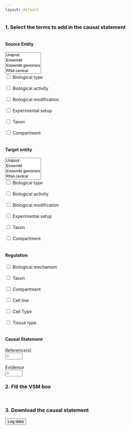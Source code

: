 ```yaml
---
layout: default
---
```


<script src="https://unpkg.com/vsm-dictionary-complex-portal@^1.0.1/dist/vsm-dictionary-complex-portal.min.js"></script>
<script src="https://unpkg.com/vsm-dictionary-ensembl-genomes@^1.0.2/dist/vsm-dictionary-ensembl-genomes.min.js"></script>
<script src="https://unpkg.com/vsm-dictionary-ensembl@^1.0.3/dist/vsm-dictionary-ensembl.min.js"></script>
<script src="https://unpkg.com/vsm-dictionary-rnacentral@^1.0.1/dist/vsm-dictionary-rnacentral.min.js"></script>
<script src="https://unpkg.com/vsm-dictionary-uniprot@^1.0.5/dist/vsm-dictionary-uniprot.min.js"></script>
<script src="https://unpkg.com/vsm-dictionary-bioportal@^1.1.3/dist/vsm-dictionary-bioportal.min.js"></script>
<script src="https://unpkg.com/vsm-dictionary-cacher@^1.2.0/dist/vsm-dictionary-cacher.min.js"></script>
<script src="https://unpkg.com/vsm-dictionary-combiner@^1.0.1/dist/vsm-dictionary-combiner.min.js"></script>
<script src="https://unpkg.com/vsm-box@^1.0.0/dist/vsm-box.standalone.min.js"></script>
<script type="text/javascript" src="https://code.jquery.com/jquery-1.7.1.min.js"></script>
<link href="https://www.jqueryscript.net/demo/jQuery-Plugin-For-Multi-Select-List-with-Checkboxes-MultiSelect/jquery.multiselect.css" rel="stylesheet" type="text/css">
<script src="https://www.jqueryscript.net/demo/jQuery-Plugin-For-Multi-Select-List-with-Checkboxes-MultiSelect/jquery.multiselect.js"></script>


### 1. Select the terms to add in the causal statement

<script>
  // initialize the vsm-dictionaries
  var VsmDictUniprot     	= new VsmDictionaryUniprot();
  var VsmDictComplexPortal  = new VsmDictionaryComplexPortal();
  var VsmDictEnsemblGenomes = new VsmDictionaryEnsemblGenomes();
  var VsmDictEnsembl    	= new VsmDictionaryEnsembl();
  var VsmDictRNAcentral  	= new VsmDictionaryRNAcentral();
  var key = '5904481f-f6cb-4c71-94d8-3b775cf0f19e';
  var VsmDictBioPortal      = new VsmDictionaryBioPortal({ apiKey: key });
  
  // initialize a cached version of the combiner
  var VsmDictionaryCombinerCached = VsmDictionaryCacher(VsmDictionaryCombiner, { predictEmpties: false });
  var dictionary = new VsmDictionaryCombinerCached({
    // Give all required dictionaries as initialized Objects in this array
    dictionaries: [
      VsmDictUniprot,
      VsmDictEnsembl,
      VsmDictRNAcentral,
      VsmDictComplexPortal,
      VsmDictBioPortal,
      VsmDictEnsemblGenomes
    ],
    errorIfAllErrors: true
  });

  var vsmbox;      // The <vsm-box> HTML-element.
  var panelState;  // An object that represents the current values in web-page's template configuration panel.

  window.onload = function() {
    vsmbox = document.getElementsByTagName('vsm-box')[0];
    vsmbox.sizes = { minWidth: 500 }; 
    vsmbox.queryOptions = { perPage: 7 };

    makeAllRequestsHttps();  // To make VsmDictionaryBioportal's http-requests work on GitHub Pages.

    vsmbox.vsmDictionary = dictionary;
    vsmbox.addEventListener('change',      onVsmBoxChange);  // Captures user-generated changes.
    vsmbox.addEventListener('change-init', onVsmBoxChange);  // Captures the change of placing a new template.
    initVsmBox();
  }



  function makeAllRequestsHttps() {
    var meta = document.createElement('meta');
    meta.httpEquiv = "Content-Security-Policy";
    meta.content = "upgrade-insecure-requests";
    document.getElementsByTagName('head')[0].appendChild(meta);
  }



  /**
   * First initialisation of the vsmbox
   */
  function initVsmBox(){
    computeInitialPanelState();
    updateVsmBox();
  }



  /**
   * Initial panelState
   */
  function computeInitialPanelState() {
    panelState = {
      sourceType: false,
      sourceActivity: false,
      sourceModification: [
      ],
      sourceExperiment: false,
      sourceTaxon: false,
      sourceCompartment: false,
      targetType: false,
      targetActivity: false,
      targetModification: [
      ],
      targetExperiment,
      targetTaxon,
      targetCompartment,
      regulationMechanism: false,
      regulationTaxon: false,
      regulationCompartment: false,
      regulationCellLine: false,
      regulationCellType: false,
      regulationTissue: false,
      reference: 0,
      evidence: 0
    };
  }



 /**
  * Update the VSM box whenever a change occurs in the interface that adds or removes a vsm term.
  * This function:
  * -  keeps track of annotation already entered by the user + DB selection (updateEntityDatabase())
  * - calls 'doInsertionTasks' to add/remove the vsm term.
  * - sends back the updated vsmbox
  */
  function updateVsmBox(){
    if(typeof vsmSentInBox !== "undefined"){ //there has been some annotation done in the vsmbox
      vsmSentInBox.terms.reduce((objVsm, oldVsmTerm) => {
        vsmRoot.terms.reduce((objRoot, newVsmTerm) =>{ //keep annotation about source | regulation | target
          if (oldVsmTerm.tag === newVsmTerm.tag) {
            delete oldVsmTerm.queryOptions; // to keep the database(s) selected for the entities
            // update the rest of the properties
            Object.assign(newVsmTerm, oldVsmTerm);
          }
        }, {});
        //TODO: cases with multiple tags (modification, reference & evidence)
        insertionTasks.reduce((obj_meta, newMetaTerm) =>{ //keep annotation of the rest of metadata
          if(typeof newMetaTerm.insertFrag !== "undefined"){
            if(newMetaTerm.insertFrag.terms[2].tag === oldVsmTerm.tag){
              delete oldVsmTerm.queryOptions;
              Object.assign(newMetaTerm.insertFrag.terms[2], oldVsmTerm);
            }
          }
        }, {});
      }, {});
    }

    vsmSent = clone(vsmRoot);
    insertionTasks.forEach(doInsertionTask);
    vsmbox.initialValue = vsmSent;
  }



  /**
   * Mapping between the DB name associated with the type of the entity (source|target) and the databases' links
   */
  const EntityDbs = {
    "sourceUniprot" : "https://www.uniprot.org",
    "targetUniprot" : "https://www.uniprot.org",
    "sourceEnsembl" : "https://www.ensembl.org",
    "targetEnsembl" : "https://www.ensembl.org",
    "sourceRnacentral" : "https://www.rnacentral.org",
    "targetRnacentral" : "https://www.rnacentral.org",
    "sourceEnsemblGen" : "http://www.ensemblgenomes.org",
    "targetEnsemblGen" : "http://www.ensemblgenomes.org",
    "sourceChebi" : "http://data.bioontology.org/ontologies/CHEBI",
    "targetChebi" : "http://data.bioontology.org/ontologies/CHEBI",
    "sourceComplexportal" : "https://www.ebi.ac.uk/complexportal",
    "targetComplexportal" : "https://www.ebi.ac.uk/complexportal"
  }



  /**
   * Limits the dictionaries during autocomplete of source and target entities,
   * based on the selected databases by the user. This facilitates the search and retrieve less noisy data to the user. 
   * By default: all dictionaries are used
   */
  function updateEntityDatabase(list, type){
    if(type === "source"){
      SourceEntity.queryOptions.filter.dictID = [];
      if(list === null){
        SourceEntity.queryOptions.filter.dictID = [];
      }
      else{
        list.reduce((o,term) =>{
          SourceEntity.queryOptions.filter.dictID.push(EntityDbs[term]);
        }, {});
      }
    }
    else{ // type of entity is target -> target DB is modified
      TargetEntity.queryOptions.filter.dictID = [];
      if(list === null){
        TargetEntity.queryOptions.filter.dictID = [];
      }
      else{
        list.reduce((o,term) =>{
          TargetEntity.queryOptions.filter.dictID.push(EntityDbs[term]);
        }, {});
      }
    }

    // update VSM root with new dictionaries for autocomplete
    vsmRoot = {
      terms: [
        X(SourceEntity,     'source',     'source'),
        X(Regulation, 'regulation', 'regulation'),
        X(TargetEntity,     'target',     'target'),
      ],
      conns: [ { type: 'T', pos: [ 0, 1, 2 ] } ]
    };

    updateVsmBox();
  }



  /**
   * A collection of all the VSM-term Objects that we will use.
   */
  
    const SourceEntity = {
    queryOptions: { filter: { dictID: [] }}
  };

    const TargetEntity = {
    queryOptions: { filter: { dictID: [] }}
  };

  const Regulation = {
    queryOptions: { filter: { dictID: [ 'http://data.bioontology.org/ontologies/MI' ] }}
  };

  const IsAType = {
    str: 'is a', classID: null, instID: null
  };
  const Type = {
    queryOptions: { filter: { dictID: [ 'http://data.bioontology.org/ontologies/MI' ] }}
  };

  const HasActivity = {
    str: 'has activity', classID: null, instID: null
   };
  const Activity = {
    queryOptions: { filter: { dictID: [ 'http://data.bioontology.org/ontologies/GO' ] }}
  };

  const HasState = {
    str: 'has state', classID: null, instID: null
  };
  const Modification = {
    queryOptions: { filter: { dictID: [ 'http://data.bioontology.org/ontologies/PSIMOD' ] }}
  };

  const OfResidue = {
    str: 'of', classID: null, instID: null
  };
  const Residue = {
    queryOptions: { filter: { dictID: [ 'http://data.bioontology.org/ontologies/AMINO-ACID' ] }},
    editWidth: 50
  };

  const AtPosition = {
    str: 'at', classID: null, instID: null
  };
  const Position = {
    type: 'EL', editWidth: 26
  };

  const HasSetup = {
    str: 'has setup', classID: null, instID: null
  };
  const Experiment = {
    queryOptions: { filter: { dictID: [ 'http://data.bioontology.org/ontologies/ECO' ] }}
  };

  const PartOfTaxon = {
    str: 'in', classID: null, instID: null
  };
  const Taxon = {
    queryOptions: { filter: { dictID: [ 'http://data.bioontology.org/ontologies/NCBITAXON' ] }}
  };

  const PartOfCompartment = {
     str: 'in', classID: null, instID: null
  };
  const Compartment = {
    queryOptions: { filter: { dictID: [ 'http://data.bioontology.org/ontologies/GO' ] }}
  };

  const HasMechanism = {
    str: 'has mechanism', classID: null, instID: null
  };
  const Mechanism = {
     queryOptions: { filter: { dictID: [ 'http://data.bioontology.org/ontologies/MI' ] }}
  };

  const PartOfTissue = {
    str: 'in', classID: null, instID: null
  };
  const Tissue = {
    queryOptions: { filter: { dictID: [ 'http://data.bioontology.org/ontologies/UBERON' ] }}
  };

  const PartOfCellType = {
    str: 'in', classID: null, instID: null
  };
  const CellType = {
    queryOptions: { filter: { dictID: [
      'http://data.bioontology.org/ontologies/CL' ,
      'http://data.bioontology.org/ontologies/PO',
      'http://data.bioontology.org/ontologies/FAO' ] }}
  };

  const PartOfCellLine = {
    str: 'in', classID: null, instID: null
  };
  const CellLine = {
     queryOptions: { filter: { dictID: [ 'http://data.bioontology.org/ontologies/BTO' ] }}
  };

  const HasReference = {
    str: 'has reference', classID: null, instID: null
  };
  const Reference = {
  };

  const AssessedByEvidence = {
    str: 'is assessed by', classID: null, instID: null
  };
  const Evidence = {
    queryOptions: {filter: { dictID: [ 'http://data.bioontology.org/ontologies/ECO' ] }}
  };



  /**
   * Creates a augmented copy of any of the above vsm-term objects:
   * adds a `tag` and a `placeholder` property.
   */
  function X(obj, tag, placeholder) {
    var obj = clone(obj);
    if (tag)  obj.tag = tag;
    if (placeholder)  obj.placeholder = placeholder;
    return obj;
  }



  /**
   * The minimal template from which we will start each time, and add extra fragments to.
   */
  var vsmRoot = {
    terms: [
      X(SourceEntity,     'source',     'source'),
      X(Regulation, 'regulation', 'regulation'),
      X(TargetEntity,     'target',     'target'),
    ],
    conns: [ { type: 'T', pos: [ 0, 1, 2 ] } ]
  };



  /**
   * The order of these tag-names determine where vsm-fragments will be inserted.
   */
  tagOrder = [
    'source',
    'sourceType',
    'sourceActivity',
    'sourceModificationMod',
    'sourceModificationModRes',
    'sourceModificationModPos',
    'sourceExperiment',
    'sourceTaxon',
    'sourceCompartment',
    'regulation',
    'target',
    'targetType',
    'targetActivity',
    'targetModificationMod',
    'targetModificationModRes',
    'targetModificationModPos',
    'targetExperiment',
    'targetTaxon',
    'targetCompartment',
    'regulationMechanism',
    'regulationTaxon',
    'regulationTissue',
    'regulationCellType',
    'regulationCellLine',
    'regulationCompartment',
    'reference',
    'evidence',
  ];


  const TagIndexDelimiter = '__';  // Will result in tags like reference__1, etc.



  /**
   * `insertionTasks` is an array of insertions tasks that can be executed. Each task
   * defines the condition for, and where at, to insert a certain vsm-fragment.
   * 
   * The insertions will be made consecutively, starting from the minimal `vsmRoot` template.
   *
   * Each insertion will either happen, or not happen, or happen multiple times,
   * depending on the corresponding property in the current `panelState`.
   * 
   * Format of each task:
   *   { panelCondition: '<which property (true|false|Array) to look for in `panelState`>',
   *     findTag: '<which tag to insert at, in the vsm-sentence>',
   *     insertFrag: { <what structure will be inserted, connected the vsm-term with that tag > }
   *   }
   *
   * One of the terms in `insertFrag` must refer to a term that already is present in `vsmSent`,
   * and is represented by just `0` instead of a vsm-term object.
   * [[For now this is just assumed to be the first term in `insertFrag`.]]
   * 
   * Instead of `insertFrag`, the task can an `insertVariants` object,
   * with as keys: the possible String values in the `panelState...` array,
   * and as values: corresponding `insertFrag`-like objects.
   */
  var insertionTasks = [

    // --- SOURCE ENTITY extensions ---
    
    { panelCondition: 'sourceType',
      findTag: 'source',
      insertFrag:
        { terms: [ 0, IsAType, X(Type, 'sourceType', 'type') ],
          conns: [ { type: 'T', pos: [ 0, 1, 2 ] } ]
        }
    },

    { panelCondition: 'sourceActivity',
      findTag: 'source',
      insertFrag:
        { terms: [ 0, HasActivity, X(Activity, 'sourceActivity', 'activity') ],
          conns: [ { type: 'T', pos: [ 0, 1, 2 ] } ]
        }
    },

    { panelCondition: 'sourceModification',
      findTag: 'source',
      insertVariants: {
        'mod':
          { terms: [ 0, HasState, X(Modification, 'sourceModificationMod', 'modification') ],
            conns: [ { type: 'T', pos: [ 0, 1, 2 ] } ]
          },
        'modres':
          { terms: [ 0,
              HasState, X(Modification, 'sourceModificationMod', 'modification'),
              OfResidue, X(Residue, 'sourceModificationModRes', 'residue')
            ],
            conns: [
              { type: 'T', pos: [ 0, 1, 2 ] },
              { type: 'T', pos: [ 2, 3, 4 ] }
            ]
          },
        'modpos':
          { terms: [ 0,
              HasState, X(Modification, 'sourceModificationMod', 'modification'),
              AtPosition, X(Position, 'sourceModificationModPos', 'pos')
            ],
            conns: [
              { type: 'T', pos: [ 0, 1, 2 ] },
              { type: 'T', pos: [ 2, 3, 4 ] }
            ]
          },
        'modrespos':
          { terms: [ 0,
              HasState, X(Modification, 'sourceModificationMod', 'modification'),
              OfResidue, X(Residue, 'sourceModificationModRes', 'residue'),
              AtPosition, X(Position, 'sourceModificationModPos', 'pos')
            ],
            conns: [
              { type: 'T', pos: [ 0, 1, 2 ] },
              { type: 'T', pos: [ 2, 3, 4 ] },
              { type: 'T', pos: [ 2, 5, 6 ] }
            ]
          }       
      }
    },

    { panelCondition: 'sourceExperiment',
      findTag: 'source',
      insertFrag:
        { terms: [ 0, HasSetup, X(Experiment, 'sourceExperiment', 'experiment') ],
          conns: [ { type: 'T', pos: [ 0, 1, 2 ] } ]
        }
    },

    { panelCondition: 'sourceTaxon',
      findTag: 'source',
      insertFrag:
        { terms: [ 0, PartOfTaxon, X(Taxon, 'sourceTaxon', 'taxon') ],
          conns: [ { type: 'T', pos: [ 0, 1, 2 ] } ]
        }
    },

    { panelCondition: 'sourceCompartment',
      findTag: 'source',
      insertFrag:
        { terms: [ 0, PartOfCompartment, X(Compartment, 'sourceCompartment', 'compartment') ],
          conns: [ { type: 'T', pos: [ 0, 1, 2 ] } ]
        }
    },



    // --- TARGET ENTITY extensions ---
    
    { panelCondition: 'targetType',
      findTag: 'target',
      insertFrag:
        { terms: [ 0, IsAType, X(Type, 'targetType', 'type') ],
          conns: [ { type: 'T', pos: [ 0, 1, 2 ] } ]
        }
    },

    { panelCondition: 'targetActivity',
      findTag: 'target',
      insertFrag:
        { terms: [ 0, HasActivity, X(Activity, 'targetActivity', 'activity') ],
          conns: [ { type: 'T', pos: [ 0, 1, 2 ] } ]
        }
    },

    { panelCondition: 'targetModification',
      findTag: 'target',
      insertVariants: {
        'mod':
          { terms: [ 0, HasState, X(Modification, 'targetModificationMod', 'modification') ],
            conns: [ { type: 'T', pos: [ 0, 1, 2 ] } ]
          },
        'modres':
          { terms: [ 0,
              HasState, X(Modification, 'targetModificationMod', 'modification'),
              OfResidue, X(Residue, 'targetModificationModRes', 'residue')
            ],
            conns: [
              { type: 'T', pos: [ 0, 1, 2 ] },
              { type: 'T', pos: [ 2, 3, 4 ] }
            ]
          },
        'modpos':
          { terms: [ 0,
              HasState, X(Modification, 'targetModificationMod', 'modification'),
              AtPosition, X(Position, 'targetModificationModPos', 'pos')
            ],
            conns: [
              { type: 'T', pos: [ 0, 1, 2 ] },
              { type: 'T', pos: [ 2, 3, 4 ] }
            ]
          },
        'modrespos':
          { terms: [ 0,
              HasState, X(Modification, 'targetModificationMod', 'modification'),
              OfResidue, X(Residue, 'targetModificationModRes', 'residue'),
              AtPosition, X(Position, 'targetModificationModPos', 'pos')
            ],
            conns: [
              { type: 'T', pos: [ 0, 1, 2 ] },
              { type: 'T', pos: [ 2, 3, 4 ] },
              { type: 'T', pos: [ 2, 5, 6 ] }
            ]
          }       
      }
    },

    { panelCondition: 'targetExperiment',
      findTag: 'target',
      insertFrag:
        { terms: [ 0, HasSetup, X(Experiment, 'targetExperiment', 'experiment') ],
          conns: [ { type: 'T', pos: [ 0, 1, 2 ] } ]
        }
    },

    { panelCondition: 'targetTaxon',
      findTag: 'target',
      insertFrag:
        { terms: [ 0, PartOfTaxon, X(Taxon, 'targetTaxon', 'taxon') ],
          conns: [ { type: 'T', pos: [ 0, 1, 2 ] } ]
        }
    },

    { panelCondition: 'targetCompartment',
      findTag: 'target',
      insertFrag:
        { terms: [ 0, PartOfCompartment, X(Compartment, 'targetCompartment', 'compartment') ],
          conns: [ { type: 'T', pos: [ 0, 1, 2 ] } ]
        }
    },



    // --- REGULATION extensions ---
    
    { panelCondition: 'regulationMechanism',
      findTag: 'regulation',
      insertFrag:
        { terms: [ 0, HasMechanism, X(Mechanism, 'regulationMechanism', 'mechanism') ],
          conns: [ { type: 'T', pos: [ 0, 1, 2 ] } ]
        }
    },
    
    { panelCondition: 'regulationTaxon',
      findTag: 'regulation',
      insertFrag:
        { terms: [ 0, PartOfTaxon, X(Taxon, 'regulationTaxon', 'taxon') ],
          conns: [ { type: 'T', pos: [ 0, 1, 2 ] } ]
        }
    },
    
    { panelCondition: 'regulationTissue',
      findTag: 'regulation',
      insertFrag:
        { terms: [ 0, PartOfTissue, X(Tissue, 'regulationTissue', 'tissue') ],
          conns: [ { type: 'T', pos: [ 0, 1, 2 ] } ]
        }
    },
    
    { panelCondition: 'regulationCellType',
      findTag: 'regulation',
      insertFrag:
        { terms: [ 0, PartOfCellType, X(CellType, 'regulationCellType', 'cell type') ],
          conns: [ { type: 'T', pos: [ 0, 1, 2 ] } ]
        }
    },
    
    { panelCondition: 'regulationCellLine',
      findTag: 'regulation',
      insertFrag:
        { terms: [ 0, PartOfCellLine, X(CellLine, 'regulationCellLine', 'cell line') ],
          conns: [ { type: 'T', pos: [ 0, 1, 2 ] } ]
        }
    },
    
    { panelCondition: 'regulationCompartment',
      findTag: 'regulation',
      insertFrag:
        { terms: [ 0, PartOfCompartment, X(Compartment, 'regulationCompartment', 'compartment') ],
          conns: [ { type: 'T', pos: [ 0, 1, 2 ] } ]
        }
    },



    // --- REGULATION extensions part 2 ---
    
    { panelCondition: 'reference',
      findTag: 'regulation',
      insertFrag:
        { terms: [ 0, HasReference, X(Reference, 'reference', 'reference') ],
          conns: [ { type: 'T', pos: [ 0, 1, 2 ] } ]
        }
    },

    { panelCondition: 'evidence',
      findTag: 'regulation',
      insertFrag:
        { terms: [ 0, AssessedByEvidence, X(Evidence, 'evidence', 'evidence') ],
          conns: [ { type: 'T', pos: [ 0, 1, 2 ] } ]
        }
    },    
  ];



  function doInsertionTask(task) {
    var state = panelState[task.panelCondition];
    
    if (state === true)  insertFrag(task.findTag,  task.insertFrag,  '',  task.panelCondition);

    else if (state && state.length) {  // ==If it is an array.
      for (var i = 0;  i < state.length;  i++) {
        var frag = task.insertVariants[state[i]];
        insertFrag(task.findTag,  frag,  TagIndexDelimiter + i,  i + ': ' + state[i]);
      }
    }

    else if (state && typeof(state) == 'number') {
      for (var i = 0;  i < state;  i++) {
        insertFrag(task.findTag,  task.insertFrag,  TagIndexDelimiter + i,  task.panelCondition + ' ' + i);
      }
    }
  }



  /**
   * + Arg. `tagExt`:
   *     For arrays in `panelState`, the same tag-name should not be inserted
   *     multiple times. We prevent this by adding `tagExt` (=array index) to
   *     each tag that occurs in `frag`.
   * + Arg. `str`: is just for logging.
   */
  function insertFrag(findTag, frag, tagExt, str) {
    ///log('attaching to ' + findTag + ': ' + str);
    
    // Clone: ensures that changes to what we insert, won't pollute the original `frag`-Object.
    frag = clone(frag);
    
    // Determine where to attach vsm-`frag`'s head-term (=for now just term 0) to.
    var findTagPos = vsmSent.terms.findIndex(term => term.tag == findTag);
    if (findTagPos < 0)  return;  // Can't insert if findTag isn't present in vsmSent.
    
    // Determine where to insert `frag`'s terms-after-its-head.
    var insertTailPos = whereToInsertFragTail(frag);
    
    // If in array-mode (tagExt!=''), add an index to any inserted tags.
    frag.terms.forEach(term => {
      if (term.tag)  term.tag = term.tag + tagExt;
    });

    // Insert `frag`'s terms. Exclude the 1st term (by default, for now).
    var preInsert  = vsmSent.terms.slice(0, insertTailPos);
    var insert     = frag.terms.slice(1, frag.terms.length);
    var postInsert = vsmSent.terms.slice(insertTailPos, vsmSent.terms.length);
    vsmSent.terms = preInsert.concat(insert).concat(postInsert);
    
    // Shift `vsmSent`'s existing connectors accordingly.
    var shift = insert.length;
    vsmSent.conns.forEach(conn => {
      conn.pos = conn.pos.map(pos => pos < insertTailPos ? pos : pos + shift);
    });
    
    // Add `frag`'s connectors, shifted accordingly.
    frag.conns.forEach(conn => {
      conn.pos = conn.pos.map(pos => pos == 0 ? findTagPos : pos + insertTailPos - 1);
      vsmSent.conns.push(conn);
    });
  }



  /**
   * Scans the current `vsmSent`'s term-tags, and determines the position
   * where the terms behind `frag`'s 'head' (term===0) should be inserted,
   * E.g.:
   *   + 'sourceType'-related terms should go right after 'source'.
   *   + 'reference'-related terms should go not only after 'regulation',
   *      but also after 'target', and also after e.g. 'reference__1'.
   */
  function whereToInsertFragTail(frag) {
    // Currently, frag's head is always term nr. 0. So we can just search for
    // the first tag found in frag's terms, to determine where to insert the frag's tail.
    fragTag = '';
    for (var i = 0;  i< frag.terms.length; i++) {
      var tag = frag.terms[i].tag;
      if (tag)  { fragTag = tag;  break; }
    }
    
    // Get a list of all tags that should go before it. (This list includes the tag itself too).
    i = (tagOrder.indexOf(fragTag) + 1) || tagOrder.length;
    var tagsBefore = tagOrder.slice(0, i);
    
    // In the current `vsmSent`, find the position of the last term that has any of those tags.
    // Take into account that some tags can have an appended array-index.
    var insertPos = 0;
    vsmSent.terms.forEach((term, i) => {
      if (!term.tag)  return;
      tag = term.tag.split(TagIndexDelimiter)[0];
      if (tagsBefore.includes(tag))  insertPos = i;
    });

    ///log('tag: ' + fragTag + ', before: ' + tagsBefore + ', insertPos: ' + (insertPos + 1));
    return insertPos + 1;
  }



  function clone(obj) {
    return JSON.parse(JSON.stringify(obj));
  }


  function log(s) {
    console.log(s);
  }




  // --- CODE TO EXTRACT VALUES FILLED OUT IN THE TEMPLATE ---

  /**
   * This function gets called when the content of the vsm-box changes,
   * so also when the user fills in a field.
   * It makes that `vsmSentInBox` always contains the latest data,
   * and it is from this that `extractData()` extracts what it needs.
   */
  function onVsmBoxChange(event) {
    vsmSentInBox = event.detail[0];  // See the <vsm-box> project's "index-prod-standalone.html" example.
  }



  /**
   * This can be called to retrieve what the user has filled out in the
   * template's empty fields.
   * Returns an object with as properties: the tags that are used in the
   * template (as instructed by `panelState`), and as values: 
   * either `null` if the field is not filled in,
   * or an object with the filled in string as `str`, and the filled in
   * classID as `id` (the latter only present if it is not a  literal VSM-term).
   * For Array-based tags (e.g. 'abcd__2'), it returns an array of such values.
   * E.g.:
   *   { tag1: { str: 'AKT1',  id: 'AB:0012' },
   *     tag2: { str: '25' },
   *     tag3: null,
   *     tag4: [
   *       null,
   *       { str: 'phosphorylated',  id: 'ST:0034' }
   *     ],
   *     ...
   *   }
   */
  function extractData() {
    return vsmSentInBox.terms.reduce((o, term) => {
      if (term.tag) {
        var val =
          !term.str ? null :
          term.classID === undefined ? { str: term.str } :
          { str: term.str, id: term.classID };
        
        var a = term.tag.split(TagIndexDelimiter);
        if (a.length == 1) {  // Normal tag.
          o[term.tag] = val;
        }
        else {                // Array-based tag.
          var tag = a[0];
          var nr = ~~a[1];
          o[tag] = o[tag] || [];
          o[tag][nr] = val;
        }
      }
      return o;
    }, {});
  }
  


  /** 
   * Creation and removal of biological modification checkboxes 
   */
  function createRemoveState(checkBox, divTagListStates, currentState) {
    //Get the number of biological modifications in current list of source or target states (divTagListStates)
    var count = parseInt(($('#' + currentState.id).parent().children().size()));

  	if($('#' + checkBox.id).is(':checked')){ 
      //Add a select option to annotate the biological modification type: mod, modpos, modres, modposres
  	  count = count + 1;
      //remove last character which correspond to the number of the biological modification
  	  nameCheckbox = checkBox.id.substring(0, checkBox.id.length-1);
      //id of biological modification without the number of the biological modification
      idState = currentState.id.substring(0, currentState.id.length-1); 

      //Create select options:
      if ($('#' + currentState.id).has('select').length == 0){ 
        $('#' + currentState.id+':last').find('br').remove();
        var options = 
         "<select id = select" + checkBox.id + " onchange = 'updatePanelState(this)'> " + 
  	     "<option style='display:none'></option> " +
  	     "<option value='mod'>mod</option> " +
  	     "<option value='modres'>mod+res</option> " + 
  	     "<option value='modpos'>mod+pos</option> " +
  	     "<option value='modrespos'>mod+res+pos</option> "+
  	     "</select> <br> <br> ";
          $('#' + currentState.id).append(options);
        }

  	  //Create new checkbox for possible new biological modification that can be checked then annotated.
  	  var newState = 
  	   "<div id='"+ idState + count + "'> " +
  	   "<input type='checkbox' id='" + nameCheckbox + count + "' name='" + checkBox.name + "' onchange='createRemoveState(this," + divTagListStates.id + ", " + idState + count +")' > " +
  	   "<label for='" + nameCheckbox + count + "' >" + checkBox.name + " </label> <br> <br> " +
  	   "</div> ";
  	  $('#' + divTagListStates.id).append(newState);

  	  //Disable previous checkboxes to avoid identifier issues when checkboxes are removed. 
  	  for(i = 1; i < parseInt(($('#'+ divTagListStates.id).children().size()))-1; i ++){
      	document.getElementById(checkBox.id.substring(0, checkBox.id.length-1)+i).disabled = true;
      }
  	}
  	else{ //unchecking a checkbox removes the following checkbox and the current checkbox's "select"
      
      //Enable the second preceding checkbox to be clickable again
  	  if((count-2) !== 0){
  	  	document.getElementById(checkBox.id.substring(0, checkBox.id.length-1)+(count-2)).removeAttribute('disabled');
  	  }
      //Update the 'sourceModification' or 'targetModification' array in 'panelState' to remove the selected option in the checkbox
      updatePanelState(checkBox);
      $('#' + currentState.id+':last').find('select').remove(); //remove 'select' options
  	  $('#' + divTagListStates.id).children().last().remove(); //remove last label of checkbox
    }
  }
  

  
  function updatePanelState(element){
    if(element.type == 'checkbox'){ 
      if($('#' + element.id).is(':checked')){
        //when a checkbox is checked, update the state of the corresponding key in the panel to 'true'
        panelState[element.id] = true;
      }
      else{
         //Check case where a biological modification checkbox is unchecked
         if(element.id.substring(0, element.id.length-1) == 'sourceModification' || element.id.substring(0, element.id.length-1) == 'targetModification'){
           if($(element).parent().find('option:selected')[0].value != ""){ //an option has been selected: mod || modpos || modres || modposres
             state = element.id.substring(0, element.id.length-1); //'sourceModification' or 'targetModification'
             //Get the value to remove from the 'select' option 
             valueToRemove = $(element).parent().find('option:selected')[0].value;
             indexValueToRemove = panelState[state].indexOf(valueToRemove);
             panelState[state].splice(panelState[state].indexOf(valueToRemove),1);
            }
          }
          else{
            //when a checkbox is unchecked, update the state of the corresponding key in the panel to 'false'
            panelState[element.id] = false;
          }
      }
    }
    else if(element.type == 'select-one'){
       //when the type of metadata about a biological modification is selected AND if the checkbox of the biological modification is checked, add the type to the corresponding key in the panel.
       stateCheckbox = $(element).parent().find('input:checkbox')[0];
       panelState[stateCheckbox.id.substring(0, stateCheckbox.id.length-1)].push(element.options[element.selectedIndex].value) ;
       document.getElementById(element.id).disabled = true;
    }
    else if(element.type == 'number'){
       panelState[element.id] = parseInt(element.value);
    }
    updateVsmBox();
  }


</script>

<div class="row">
  <div class="column">
    <h4>  Source Entity </h4>
      <div class="dropdownbox">
        <select name="source_database" multiple class="form-control" id="source_db">
          <option value="sourceUniprot">Uniprot</option>
          <option value="sourceEnsembl">Ensembl</option>
          <option value="sourceEnsemblGen">Ensembl genomes</option>
          <option value="sourceRnacentral">RNA central</option>
          <option value="sourceChebi">ChEBI</option>
          <option value="sourceComplexportal">Complex Portal</option>
        </select>
      </div>
      <label><input title="To annotate only when the source entity's identifier does not correspond to the exact biological type" type="checkbox" id="sourceType" onchange='updatePanelState(this);' /> Biological type </label><br> <br>
      <label><input type="checkbox" id="sourceActivity" onchange='updatePanelState(this);' /> Biological activity </label><br> <br>
      <div id="divSourceStates">
        <div id="divSourceState1">
          <input type="checkbox" name="Biological modification" id="sourceModification1" onchange='createRemoveState(this,divSourceStates, divSourceState1);' />
          <label for="sourceModification1">Biological modification  </label> <br> <br>
        </div>
      </div>
      <label><input type="checkbox" id="sourceExperiment" onchange='updatePanelState(this);' /> Experimental setup </label><br> <br>
      <label><input type="checkbox" id="sourceTaxon" onchange='updatePanelState(this);' /> Taxon </label><br> <br>
      <label><input type="checkbox" id="sourceCompartment" onchange='updatePanelState(this);' /> Compartment </label><br> <br>
  </div>
  <div class="column">
    <h4>  Target entity </h4>
      <div class="dropdownbox">
        <select name="target_database" multiple class="form-control" id="target_db">
          <option value="targetUniprot">Uniprot</option>
          <option value="targetEnsembl">Ensembl</option>
          <option value="targetEnsemblGen">Ensembl genomes</option>
          <option value="targetRnacentral">RNA central</option>
          <option value="targetChebi">ChEBI</option>
          <option value="targetComplexportal">Complex Portal</option>
        </select>
      </div>
      <label><input title="To annotate only when the target entity's identifier does not correspond to the exact biological type" type="checkbox" id="targetType" onchange='updatePanelState(this);' /> Biological type </label><br> <br>
      <label><input type="checkbox" id="targetActivity" onchange='updatePanelState(this);' /> Biological activity </label><br> <br>
      <div id="divTargetStates">
        <div id="divTargetState1">
          <input type="checkbox" name="Biological modification" id="targetModification1" onchange='createRemoveState(this,divTargetStates, divTargetState1);' />
          <label for="targetModification1">Biological modification </label> <br> <br>
        </div>
      </div>
      <label><input type="checkbox" id="targetExperiment" onchange='updatePanelState(this);' /> Experimental setup </label><br> <br>
      <label><input type="checkbox" id="targetTaxon" onchange='updatePanelState(this);' /> Taxon </label><br> <br>
      <label><input type="checkbox" id="targetCompartment" onchange='updatePanelState(this);' /> Compartment </label><br> <br>
  </div>
  <div class="column">
    <h4> Regulation</h4>
      <label><input type="checkbox" id="regulationMechanism" onchange='updatePanelState(this);' /> Biological mechanism </label><br> <br>
      <label><input type="checkbox" id="regulationTaxon" onchange='updatePanelState(this);' /> Taxon </label><br> <br>
      <label><input type="checkbox" id="regulationCompartment" onchange='updatePanelState(this);' /> Compartment </label><br> <br>
      <label><input type="checkbox" id="regulationCellLine" onchange='updatePanelState(this);' /> Cell line </label><br> <br>
      <label><input type="checkbox" id="regulationCellType" onchange='updatePanelState(this);' /> Cell Type </label><br> <br>
      <label><input type="checkbox" id="regulationTissue" onchange='updatePanelState(this);' /> Tissue type </label><br> <br>
  </div>
  
  <div class="column">
    <h4> Causal Statement</h4>
      Reference(s) <br>
      <input title= "Number of references: PMIDs, DOIs" type="number" id="reference" min="0" max="10" placeholder="0" onchange='updatePanelState(this);' /> <br> <br>
      Evidence <br>
      <input title="Number of evidence codes" type="number" id="evidence"  min="0" max="10" placeholder="0" onchange='updatePanelState(this);' />     
  </div>
</div> 

<script>

  $('select[multiple]').multiselect({
    columns: 1,
    placeholder: 'Select database(s)'
  });


  $('#source_db').on('change',function() {
    updateEntityDatabase($(this).val(), "source");
  });


  $('#target_db').on('change',function() {
    updateEntityDatabase($(this).val(), "target");
  });

</script>


### 2. Fill the VSM box
<vsm-box id="vsm-box"></vsm-box>
<br>


### 3. Download the causal statement
<button onclick="log(extractData());">Log data</button>

